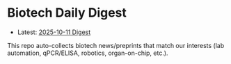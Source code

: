 # Biotech Daily Digest

- Latest: [2025-10-11 Digest](digest/2025-10-11.md)

This repo auto-collects biotech news/preprints that match our interests (lab automation, qPCR/ELISA, robotics, organ-on-chip, etc.).
